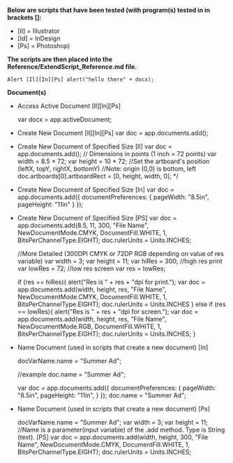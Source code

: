 <b>Below are scripts that have been tested (with program(s) tested in in brackets []:</b>

* [Il] = Illustrator
* [Id] = InDesign
* [Ps] = Photoshop)

<b>The scripts are then placed into the Reference/ExtendScript_Reference.md file.</b>

    Alert [Il][In][Ps] alert("hello there" + docx);

<b>Document(s)</b>

  * Access Active Document [Il][In][Ps]
  
    var docx = app.activeDocument;

* Create New Document [Il][In][Ps] var doc = app.documents.add();

* Create New Document of Specified Size [Il]
    var doc = app.documents.add(); // Dimensions in points (1 inch = 72 points)
    var width = 8.5 * 72;
    var height = 10 * 72;
    //Set the artboard's position (leftX, topY, rightX, bottomY)
    //Note: origin (0,0) is bottom, left
    doc.artboards[0].artboardRect = [0, height, width, 0];
    */

* Create New Document of Specified Size [In]
    var doc = app.documents.add({
        documentPreferences: {
            pageWidth: "8.5in",
            pageHeight: "11in"
        }
    });

* Create New Document of Specified Size [PS]
    var doc = app.documents.add(8.5, 11, 300, "File Name", NewDocumentMode.CMYK, DocumentFill.WHITE, 1, BitsPerChannelType.EIGHT);
    doc.rulerUnits = Units.INCHES;

    //More Detailed (300DPI CMYK or 72DP RGB depending on value of res variable)
    var width = 3;
    var height = 11;
    var hiRes = 300;   //high res print
    var lowRes = 72;    //low res screen
    var res = lowRes;

    if (res == hiRes){
        alert("Res is " + res + "dpi for print.");
        var doc = app.documents.add(width, height, res, "File Name", NewDocumentMode.CMYK, DocumentFill.WHITE, 1, BitsPerChannelType.EIGHT);
        doc.rulerUnits = Units.INCHES
    }
    else if (res == lowRes){
        alert("Res is " + res + "dpi for screen.");
        var doc = app.documents.add(width, height, res, "File Name", NewDocumentMode.RGB, DocumentFill.WHITE, 1, BitsPerChannelType.EIGHT);
        doc.rulerUnits = Units.INCHES;
    }

* Name Document (used in scripts that create a new document) [In]
          
    docVarName.name = "Summer Ad"; 
        
    //example
    doc.name = "Summer Ad";

    var doc = app.documents.add({
        documentPreferences: {
            pageWidth: "8.5in",
            pageHeight: "11in",
        }
    });
    doc.name = "Summer Ad";

* Name Document (used in scripts that create a new document) [Ps]

    docVarName.name = "Summer Ad";        var width = 3; var height = 11;
    //Name is a parameter(input variable) of the .add method. Type is String (text). [PS]
    var doc = app.documents.add(width, height, 300, "File Name", NewDocumentMode.CMYK, DocumentFill.WHITE, 1, BitsPerChannelType.EIGHT);
    doc.rulerUnits = Units.INCHES;




